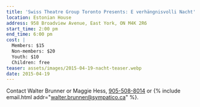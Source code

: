 ```yaml
---
title: 'Swiss Theatre Group Toronto Presents: E verhängnisvolli Nacht'
location: Estonian House
address: 958 Broadview Avenue, East York, ON M4K 2R6
start_time: 2:00 pm
end_time: 6:00 pm
cost: |
  Members: $15
  Non-members: $20
  Youth: $10
  Children: free
teaser: assets/images/2015-04-19-nacht-teaser.webp
date: 2015-04-19
---
```


Contact Walter Brunner or Maggie Hess, [905-508-8014][tel] or
{% include email.html addr="walter.brunner@sympatico.ca" %}.

[tel]: <tel:905-508-8014>
